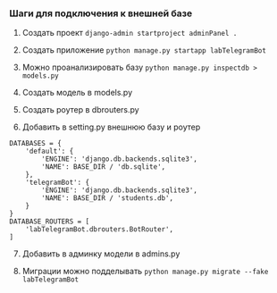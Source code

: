 ### Шаги для подключения к внешней базе
1. Создать проект 
    `django-admin startproject adminPanel .`
   
2. Создать приложение
    `python manage.py startapp labTelegramBot`
   
3. Можно проанализировать базу
    `python manage.py inspectdb > models.py`
   
4. Создать модель в models.py

5. Создать роутер в dbrouters.py
   
6. Добавить в setting.py внешнюю базу и роутер
```
DATABASES = {
    'default': {
        'ENGINE': 'django.db.backends.sqlite3',
        'NAME': BASE_DIR / 'db.sqlite',
    },
    'telegramBot': {
        'ENGINE': 'django.db.backends.sqlite3',
        'NAME': BASE_DIR / 'students.db',
    }
}
DATABASE_ROUTERS = [
    'labTelegramBot.dbrouters.BotRouter',
]
```

7. Добавить в админку модели в admins.py
   
8. Миграции можно подделывать 
   `python manage.py migrate --fake labTelegramBot`